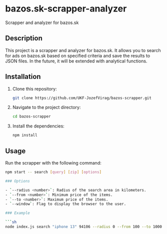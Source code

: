 # bazos.sk-scrapper-analyzer

Scrapper and analyzer for bazos.sk

## Description

This project is a scrapper and analyzer for bazos.sk. It allows you to search for ads on bazos.sk based on specified criteria and save the results to JSON files. In the future, it will be extended with analytical functions.

## Installation

1. Clone this repository:
    ```sh
    git clone https://github.com/UKF-JozefVirag/bazos-scrapper.git
    ```
2. Navigate to the project directory:
    ```sh
    cd bazos-scrapper
    ```
3. Install the dependencies:
    ```sh
    npm install
    ```

## Usage

Run the scrapper with the following command:
```sh
npm start -- search [query] [zip] [options]

### Options

- `--radius <number>`: Radius of the search area in kilometers.
- `--from <number>`: Minimum price of the items.
- `--to <number>`: Maximum price of the items.
- `--window`: Flag to display the browser to the user.

### Example

```sh
node index.js search "iphone 13" 94106 --radius 0 --from 100 --to 1000 --window
```